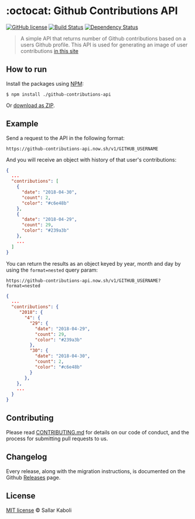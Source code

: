 # :octocat: Github Contributions API 

[![GitHub license][license-mit-image]][license-mit-url]
[![Build Status][travis-image]][travis-url] 
[![Dependency Status][daviddm-image]][daviddm-url]

>A simple API that returns number of Github contributions based on a users Github profile. This API is used for generating an image of user contributions [in this site](https://github-contributions.now.sh/)

## How to run

Install the packages using [NPM](https://nodejs.org/en/):
```
$ npm install ./github-contributions-api
```
Or [download as ZIP](https://github.com/sallar/github-contributions-api/archive/master.zip).

## Example

Send a request to the API in the following format:

```
https://github-contributions-api.now.sh/v1/GITHUB_USERNAME
```

And you will receive an object with history of that user's contributions:

```json
{
  ...
  "contributions": [
    {
      "date": "2018-04-30",
      "count": 2,
      "color": "#c6e48b"
    },
    {
      "date": "2018-04-29",
      "count": 29,
      "color": "#239a3b"
    },
    ...
  ]
}
```

You can return the results as an object keyed by year, month and day by using the `format=nested` query param:

```
https://github-contributions-api.now.sh/v1/GITHUB_USERNAME?format=nested
```

```json
{
  ...
  "contributions": {
     "2018": {
       "4": {
         "29": {
           "date": "2018-04-29",
           "count": 29,
           "color": "#239a3b"
         },
         "30": {
           "date": "2018-04-30",
           "count": 2,
           "color": "#c6e48b"
         }
       },
    },
    ...
  }
}
```

## Contributing

Please read [CONTRIBUTING.md](CONTRIBUTING.md) for details on our code of conduct, and the process for submitting pull requests to us.

## Changelog

Every release, along with the migration instructions, is documented on the Github [Releases](https://github.com/sallar/github-contributions-api/releases) page.

## License

[MIT license](LICENSE) © Sallar Kaboli

[license-mit-image]: https://img.shields.io/badge/license-MIT-blue.svg
[license-mit-url]: https://github.com/sallar/github-contributions-canvas/blob/master/LICENSE
[travis-image]: https://travis-ci.com/sallar/github-contributions-api.svg?branch=master
[travis-url]: https://travis-ci.com/sallar/github-contributions-api
[daviddm-image]: https://david-dm.org/sallar/github-contributions-api.svg?theme=shields.io
[daviddm-url]: https://david-dm.org/sallar/github-contributions-api
